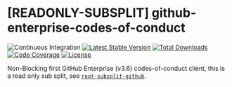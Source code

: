 # [READONLY-SUBSPLIT] github-enterprise-codes-of-conduct


![Continuous Integration](https://github.com/php-api-clients/github-enterprise-codes-of-conduct/workflows/Continuous%20Integration/badge.svg)
[![Latest Stable Version](https://poser.pugx.org/api-clients/github-enterprise-codes-of-conduct/v/stable.png)](https://packagist.org/packages/api-clients/github-enterprise-codes-of-conduct)
[![Total Downloads](https://poser.pugx.org/api-clients/github-enterprise-codes-of-conduct/downloads.png)](https://packagist.org/packages/api-clients/github-enterprise-codes-of-conduct)
[![Code Coverage](https://scrutinizer-ci.com/g/php-api-clients/github-enterprise-codes-of-conduct/badges/coverage.png?b==)](https://scrutinizer-ci.com/g/php-api-clients/github-enterprise-codes-of-conduct/?branch=)
[![License](https://poser.pugx.org/api-clients/github-enterprise-codes-of-conduct/license.png)](https://packagist.org/packages/api-clients/github-enterprise-codes-of-conduct)

Non-Blocking first GitHub Enterprise (v3.6) codes-of-conduct client, this is a read only sub split, see [`root-subsplit-github`](https://github.com/php-api-clients/root-subsplit-github).
